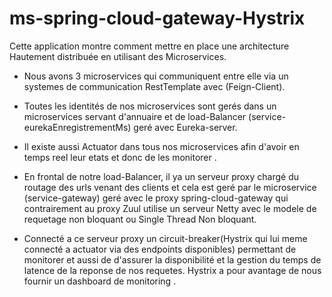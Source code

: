 # ms-spring-cloud-gateway-Hystrix

Cette application montre comment mettre en place une architecture Hautement distribuée en utilisant des Microservices.

- Nous avons 3 microservices qui communiquent entre elle via un systemes de communication RestTemplate avec (Feign-Client).

- Toutes les identités de nos microservices sont gerés dans un microservices servant d'annuaire et de load-Balancer (service-eurekaEnregistrementMs) geré avec Eureka-server.

- Il existe aussi Actuator dans tous nos microservices afin d'avoir en temps reel leur etats et donc de les monitorer . 

- En frontal de notre load-Balancer, il ya un serveur proxy chargé du routage des urls venant des clients et cela est geré par le microservice (service-gateway) geré avec le proxy spring-cloud-gateway
     qui contrairement au proxy Zuul utilise un serveur Netty avec le modele de requetage non bloquant ou Single Thread Non bloquant.
     
- Connecté a ce serveur proxy un circuit-breaker(Hystrix qui lui meme connecté a actuator via des endpoints disponibles) permettant de monitorer et aussi de d'assurer la disponibilité et la gestion du temps de latence de la reponse de nos requetes.
   Hystrix a pour avantage de nous fournir un dashboard de monitoring .
